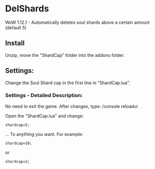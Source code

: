 # DelShards
WoW 1.12.1 - Automatically deletes soul shards above a certain amount (default 5)

## Install
Unzip, move the "ShardCap" folder into the addons folder. 

## Settings: 
Change the Soul Shard cap in the first line in "ShardCap.lua".

### Settings - Detailed Description:
No need to exit the game. After changes, type: /console reloadui


Open the "ShardCap.lua" and change: 

    shardcap=5;

... To anything you want. 
For example: 

    shardcap=10;

or 

    shardcap=2;

